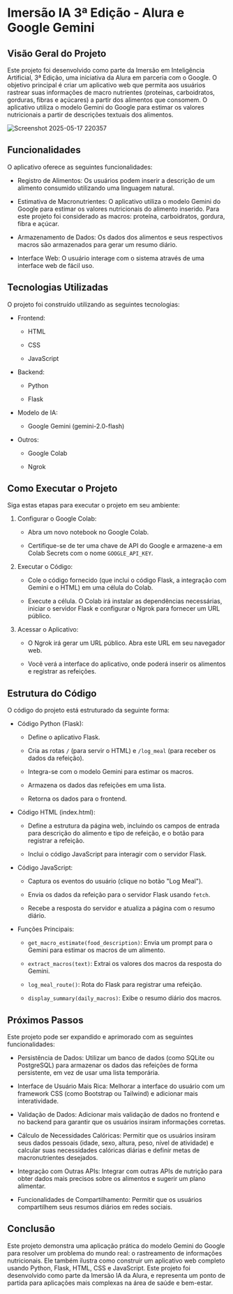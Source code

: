 Imersão IA 3ª Edição - Alura e Google Gemini
============================================

Visão Geral do Projeto
----------------------

Este projeto foi desenvolvido como parte da Imersão em Inteligência Artificial, 3ª Edição, uma iniciativa da Alura em parceria com o Google. O objetivo principal é criar um aplicativo web que permita aos usuários rastrear suas informações de macro nutrientes (proteínas, carboidratos, gorduras, fibras e açúcares) a partir dos alimentos que consomem. O aplicativo utiliza o modelo Gemini do Google para estimar os valores nutricionais a partir de descrições textuais dos alimentos.

![Screenshot 2025-05-17 220357](https://github.com/user-attachments/assets/5ffd039b-7b6a-4175-a421-910d989ee644)


Funcionalidades
---------------

O aplicativo oferece as seguintes funcionalidades:

-   Registro de Alimentos: Os usuários podem inserir a descrição de um alimento consumido utilizando uma linguagem natural.

-   Estimativa de Macronutrientes: O aplicativo utiliza o modelo Gemini do Google para estimar os valores nutricionais do alimento inserido. Para este projeto foi considerado as macros: proteína, carboidratos, gordura, fibra e açúcar.

-   Armazenamento de Dados: Os dados dos alimentos e seus respectivos macros são armazenados para gerar um resumo diário.

-   Interface Web: O usuário interage com o sistema através de uma interface web de fácil uso.

Tecnologias Utilizadas
----------------------

O projeto foi construído utilizando as seguintes tecnologias:

-   Frontend:

    -   HTML

    -   CSS

    -   JavaScript

-   Backend:

    -   Python

    -   Flask

-   Modelo de IA:

    -   Google Gemini (gemini-2.0-flash)

-   Outros:

    -   Google Colab

    -   Ngrok

Como Executar o Projeto
-----------------------

Siga estas etapas para executar o projeto em seu ambiente:

1.  Configurar o Google Colab:

    -   Abra um novo notebook no Google Colab.

    -   Certifique-se de ter uma chave de API do Google e armazene-a em Colab Secrets com o nome `GOOGLE_API_KEY`.

2.  Executar o Código:

    -   Cole o código fornecido (que inclui o código Flask, a integração com Gemini e o HTML) em uma célula do Colab.

    -   Execute a célula. O Colab irá instalar as dependências necessárias, iniciar o servidor Flask e configurar o Ngrok para fornecer um URL público.

3.  Acessar o Aplicativo:

    -   O Ngrok irá gerar um URL público. Abra este URL em seu navegador web.

    -   Você verá a interface do aplicativo, onde poderá inserir os alimentos e registrar as refeições.

Estrutura do Código
-------------------

O código do projeto está estruturado da seguinte forma:

-   Código Python (Flask):

    -   Define o aplicativo Flask.

    -   Cria as rotas `/` (para servir o HTML) e `/log_meal` (para receber os dados da refeição).

    -   Integra-se com o modelo Gemini para estimar os macros.

    -   Armazena os dados das refeições em uma lista.

    -   Retorna os dados para o frontend.

-   Código HTML (index.html):

    -   Define a estrutura da página web, incluindo os campos de entrada para descrição do alimento e tipo de refeição, e o botão para registrar a refeição.

    -   Inclui o código JavaScript para interagir com o servidor Flask.

-   Código JavaScript:

    -   Captura os eventos do usuário (clique no botão "Log Meal").

    -   Envia os dados da refeição para o servidor Flask usando `fetch`.

    -   Recebe a resposta do servidor e atualiza a página com o resumo diário.

-   Funções Principais:

    -   `get_macro_estimate(food_description)`: Envia um prompt para o Gemini para estimar os macros de um alimento.

    -   `extract_macros(text)`: Extrai os valores dos macros da resposta do Gemini.

    -   `log_meal_route()`: Rota do Flask para registrar uma refeição.

    -   `display_summary(daily_macros)`: Exibe o resumo diário dos macros.

Próximos Passos
---------------

Este projeto pode ser expandido e aprimorado com as seguintes funcionalidades:

-   Persistência de Dados: Utilizar um banco de dados (como SQLite ou PostgreSQL) para armazenar os dados das refeições de forma persistente, em vez de usar uma lista temporária.

-   Interface de Usuário Mais Rica: Melhorar a interface do usuário com um framework CSS (como Bootstrap ou Tailwind) e adicionar mais interatividade.

-   Validação de Dados: Adicionar mais validação de dados no frontend e no backend para garantir que os usuários insiram informações corretas.

-   Cálculo de Necessidades Calóricas: Permitir que os usuários insiram seus dados pessoais (idade, sexo, altura, peso, nível de atividade) e calcular suas necessidades calóricas diárias e definir metas de macronutrientes desejados.

-   Integração com Outras APIs: Integrar com outras APIs de nutrição para obter dados mais precisos sobre os alimentos e sugerir um plano alimentar.

-   Funcionalidades de Compartilhamento: Permitir que os usuários compartilhem seus resumos diários em redes sociais.

Conclusão
---------

Este projeto demonstra uma aplicação prática do modelo Gemini do Google para resolver um problema do mundo real: o rastreamento de informações nutricionais. Ele também ilustra como construir um aplicativo web completo usando Python, Flask, HTML, CSS e JavaScript. Este projeto foi desenvolvido como parte da Imersão IA da Alura, e representa um ponto de partida para aplicações mais complexas na área de saúde e bem-estar.
